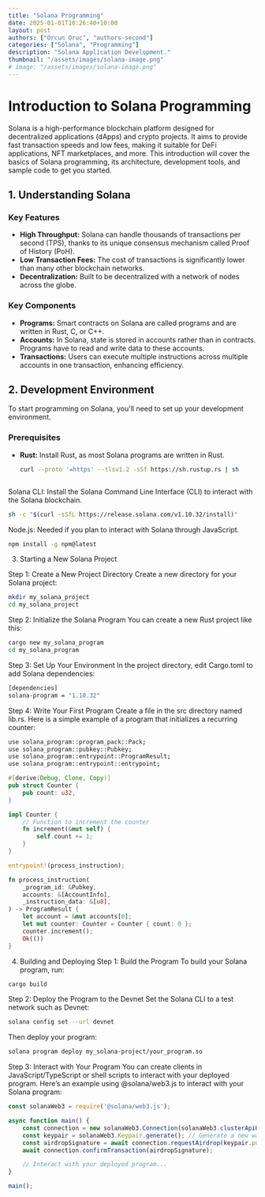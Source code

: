 ```yaml
---
title: "Solana Programming"
date: 2025-01-01T10:26:40+10:00
layout: post
authors: ["Orcun Oruc", "authors-second"]
categories: ["Solana", "Programming"]
description: "Solana Application Development."
thumbnail: "/assets/images/solana-image.png"
# image: "/assets/images/solana-image.png"
---
```


# Introduction to Solana Programming

Solana is a high-performance blockchain platform designed for decentralized applications (dApps) and crypto projects. It aims to provide fast transaction speeds and low fees, making it suitable for DeFi applications, NFT marketplaces, and more. This introduction will cover the basics of Solana programming, its architecture, development tools, and sample code to get you started.

## 1. Understanding Solana

### Key Features
- **High Throughput:** Solana can handle thousands of transactions per second (TPS), thanks to its unique consensus mechanism called Proof of History (PoH).
- **Low Transaction Fees:** The cost of transactions is significantly lower than many other blockchain networks.
- **Decentralization:** Built to be decentralized with a network of nodes across the globe.

### Key Components
- **Programs:** Smart contracts on Solana are called programs and are written in Rust, C, or C++.
- **Accounts:** In Solana, state is stored in accounts rather than in contracts. Programs have to read and write data to these accounts.
- **Transactions:** Users can execute multiple instructions across multiple accounts in one transaction, enhancing efficiency.

## 2. Development Environment

To start programming on Solana, you'll need to set up your development environment.

### Prerequisites
- **Rust:** Install Rust, as most Solana programs are written in Rust.
  ```bash
  curl --proto '=https' --tlsv1.2 -sSf https://sh.rustup.rs | sh



Solana CLI: Install the Solana Command Line Interface (CLI) to interact with the Solana blockchain.
```bash
sh -c "$(curl -sSfL https://release.solana.com/v1.10.32/install)"
```
Node.js: Needed if you plan to interact with Solana through JavaScript.
```bash
npm install -g npm@latest
```
3. Starting a New Solana Project

Step 1: Create a New Project Directory
Create a new directory for your Solana project:
```bash
mkdir my_solana_project
cd my_solana_project
```
Step 2: Initialize the Solana Program
You can create a new Rust project like this:
```bash
cargo new my_solana_program
cd my_solana_program
```

Step 3: Set Up Your Environment
In the project directory, edit Cargo.toml to add Solana dependencies:

```bash
[dependencies]
solana-program = "1.10.32"
```
Step 4: Write Your First Program
Create a file in the src directory named lib.rs. Here is a simple example of a program that initializes a recurring counter:

```bash
use solana_program::program_pack::Pack;
use solana_program::pubkey::Pubkey;
use solana_program::entrypoint::ProgramResult;
use solana_program::entrypoint::entrypoint;
```

```rust
#[derive(Debug, Clone, Copy)]
pub struct Counter {
    pub count: u32,
}

impl Counter {
    // Function to increment the counter
    fn increment(&mut self) {
        self.count += 1;
    }
}

entrypoint!(process_instruction);

fn process_instruction(
    _program_id: &Pubkey,
    accounts: &[AccountInfo],
    _instruction_data: &[u8],
) -> ProgramResult {
    let account = &mut accounts[0];
    let mut counter: Counter = Counter { count: 0 };
    counter.increment();
    Ok(())
}
```

4. Building and Deploying
Step 1: Build the Program
To build your Solana program, run:

```bash
cargo build
```

Step 2: Deploy the Program to the Devnet
Set the Solana CLI to a test network such as Devnet:

```bash
solana config set --url devnet
```
Then deploy your program:
```bash
solana program deploy my_solana-project/your_program.so
```

Step 3: Interact with Your Program
You can create clients in JavaScript/TypeScript or shell scripts to interact with your deployed program. Here’s an example using @solana/web3.js to interact with your Solana program:
```js
const solanaWeb3 = require('@solana/web3.js');

async function main() {
    const connection = new solanaWeb3.Connection(solanaWeb3.clusterApiUrl('devnet'), 'confirmed');
    const keypair = solanaWeb3.Keypair.generate(); // Generate a new wallet
    const airdropSignature = await connection.requestAirdrop(keypair.publicKey, solanaWeb3.LAMPORTS_PER_SOL);
    await connection.confirmTransaction(airdropSignature);

    // Interact with your deployed program...
}

main();

```